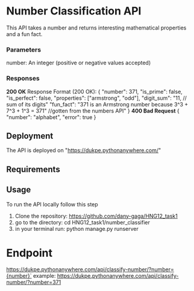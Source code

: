 # Number Classification API
This API takes a number and returns interesting mathematical properties and a fun fact.

### Parameters
number: An integer (positive or negative values accepted)

### Responses
**200 OK**
Response Format (200 OK):
{
    "number": 371,
    "is_prime": false,
    "is_perfect": false,
    "properties": ["armstrong", "odd"],
    "digit_sum": "11,  // sum of its digits"
    "fun_fact": "371 is an Armstrong number because 3^3 + 7^3 + 1^3 = 371" //gotten from the numbers API"
}
**400 Bad Request**
{
    "number": "alphabet",
    "error": true
}

## Deployment
The API is deployed on "https://dukpe.pythonanywhere.com/"

## Requirements

## Usage
To run the API locally follow this step
1. Clone the repository: https://github.com/dany-gaga/HNG12_task1
2. go to the directory: cd HNG12_task1/number_classifier
3. in your terminal run: python manage.py runserver  


# Endpoint
https://dukpe.pythonanywhere.com/api/classify-number/?number={number}`
example: https://dukpe.pythonanywhere.com/api/classify-number/?number=371




